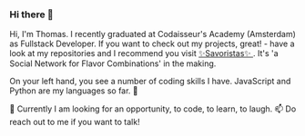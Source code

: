 ### Hi there 👋

Hi, I'm Thomas. I recently graduated at Codaisseur's Academy (Amsterdam) as Fullstack Developer. If you want to check out my projects, great! - have a look at my repositories and I recommend you visit [✨Savoristas✨ ](https://savoristas.netlify.app/). It's 'a Social Network for Flavor Combinations' in the making.

On your left hand, you see a number of coding skills I have. JavaScript and Python are my languages so far. 💬

🔭 Currently I am looking for an opportunity, to code, to learn, to laugh.
📫 Do reach out to me if you want to talk!
